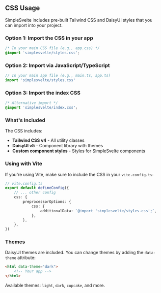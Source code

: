 ## CSS Usage

SimpleSvelte includes pre-built Tailwind CSS and DaisyUI styles that you can import into your project.

### Option 1: Import the CSS in your app

```css
/* In your main CSS file (e.g., app.css) */
@import 'simplesvelte/styles.css';
```

### Option 2: Import via JavaScript/TypeScript

```typescript
// In your main app file (e.g., main.ts, app.ts)
import 'simplesvelte/styles.css'
```

### Option 3: Import the index CSS

```css
/* Alternative import */
@import 'simplesvelte/index.css';
```

### What's Included

The CSS includes:

- **Tailwind CSS v4** - All utility classes
- **DaisyUI v5** - Component library with themes
- **Custom component styles** - Styles for SimpleSvelte components

### Using with Vite

If you're using Vite, make sure to include the CSS in your `vite.config.ts`:

```typescript
// vite.config.ts
export default defineConfig({
	// ... other config
	css: {
		preprocessorOptions: {
			css: {
				additionalData: `@import 'simplesvelte/styles.css';`,
			},
		},
	},
})
```

### Themes

DaisyUI themes are included. You can change themes by adding the `data-theme` attribute:

```html
<html data-theme="dark">
	<!-- Your app -->
</html>
```

Available themes: `light`, `dark`, `cupcake`, and more.
